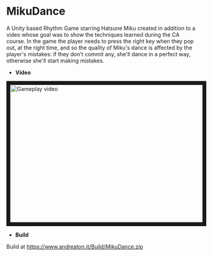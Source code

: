 # MikuDance

A Unity based Rhythm Game starring Hatsune Miku created in addition to a video whose goal was to show the techniques learned during the CA course. In the game the player needs to press the right key when they pop out, at the right time, and so the quality of Miku's dance is affected by the player's mistakes: if they don't commit any, she'll dance in a perfect way, otherwise she'll start making mistakes.

* <b> Video </b>

<a href="http://www.youtube.com/watch?feature=player_embedded&v=dnDmzh_6vt8
" target="_blank"><img src="http://img.youtube.com/vi/dnDmzh_6vt8/0.jpg" 
alt="Gameplay video" width="520" height="360" border="10" /></a>



* <b> Build </b>

Build at https://www.andreaton.it/Build/MikuDance.zip
